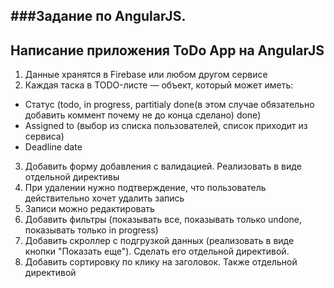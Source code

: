 ###Задание по AngularJS.
--------------------
Написание приложения ToDo App на AngularJS
--------------------

1. Данные хранятся в Firebase или любом другом сервисе
2. Каждая таска в TODO-листе — объект, который может иметь:
  - Статус (todo, in progress, partitialy done(в этом случае обязательно добавить коммент почему не до конца сделано) done)
  - Assigned to (выбор из списка пользователей, список приходит из сервиса)
  - Deadline date
3. Добавить форму добавления с валидацией. Реализовать в виде отдельной директивы
4. При удалении нужно подтверждение, что пользователь действительно хочет удалить запись
5. Записи можно редактировать
6. Добавить фильтры (показывать все, показывать только undone, показывать только in progress)
7. Добавить скроллер с подгрузкой данных (реализовать в виде кнопки "Показать еще"). Сделать его отдельной директивой.
8. Добавить сортировку по клику на заголовок. Также отдельной директивой